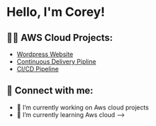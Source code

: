 <h1> Hello, I'm Corey! </h1>


<h2> 👨‍💻 AWS Cloud Projects: </h2>


  - [Wordpress Website](https://github.com/Battlecode93/Wordpress-website-on-AWS)
  - [Continuous Delivery Pipline](https://github.com/Battlecode93/Continuous-Delivery-Pipeline-Project)
  - [CI/CD Pipeline](https://github.com/Battlecode93/CICD-on-aws-project)





<h2> 🤳 Connect with me:</h2>










- 🔭 I’m currently working on Aws cloud projects
- 🌱 I’m currently learning Aws cloud
-->
